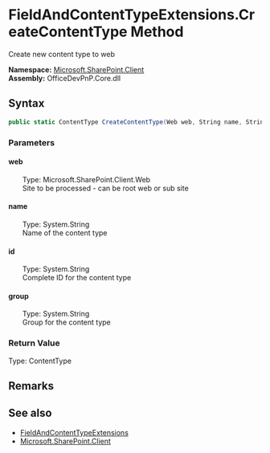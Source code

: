 # FieldAndContentTypeExtensions.CreateContentType Method  
 Create new content type to web   

**Namespace:** [Microsoft.SharePoint.Client](Microsoft.SharePoint.Client.md)  
**Assembly:** OfficeDevPnP.Core.dll  
## Syntax
```C#
public static ContentType CreateContentType(Web web, String name, String id, String group)
```
### Parameters
#### web  
&emsp;&emsp;Type: Microsoft.SharePoint.Client.Web  
&emsp;&emsp;Site to be processed - can be root web or sub site  

  

#### name  
&emsp;&emsp;Type: System.String  
&emsp;&emsp;Name of the content type  

  

#### id  
&emsp;&emsp;Type: System.String  
&emsp;&emsp;Complete ID for the content type  

  

#### group  
&emsp;&emsp;Type: System.String  
&emsp;&emsp;Group for the content type  

  

### Return Value
Type: ContentType  
  


## Remarks
  
## See also
- [FieldAndContentTypeExtensions](Microsoft.SharePoint.Client.FieldAndContentTypeExtensions.md) 
- [Microsoft.SharePoint.Client](Microsoft.SharePoint.Client.md) 
